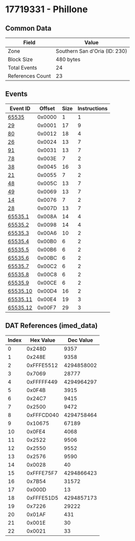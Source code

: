 # 17719331 - Phillone

## Common Data

| Field            | Value                         |
|------------------|-------------------------------|
| Zone             | Southern San d'Oria (ID: 230) |
| Block Size       | 480 bytes                     |
| Total Events     | 24                            |
| References Count | 23                            |

## Events

| Event ID                  | Offset   |   Size |   Instructions |
|---------------------------|----------|--------|----------------|
| [65535](./65535.md)       | 0x0000   |      1 |              1 |
| [29](./29.md)             | 0x0001   |     17 |              9 |
| [80](./80.md)             | 0x0012   |     18 |              4 |
| [26](./26.md)             | 0x0024   |     13 |              7 |
| [91](./91.md)             | 0x0031   |     13 |              7 |
| [78](./78.md)             | 0x003E   |      7 |              2 |
| [38](./38.md)             | 0x0045   |     16 |              3 |
| [21](./21.md)             | 0x0055   |      7 |              2 |
| [48](./48.md)             | 0x005C   |     13 |              7 |
| [49](./49.md)             | 0x0069   |     13 |              7 |
| [14](./14.md)             | 0x0076   |      7 |              2 |
| [28](./28.md)             | 0x007D   |     13 |              7 |
| [65535.1](./65535.1.md)   | 0x008A   |     14 |              4 |
| [65535.2](./65535.2.md)   | 0x0098   |     14 |              4 |
| [65535.3](./65535.3.md)   | 0x00A6   |     10 |              2 |
| [65535.4](./65535.4.md)   | 0x00B0   |      6 |              2 |
| [65535.5](./65535.5.md)   | 0x00B6   |      6 |              2 |
| [65535.6](./65535.6.md)   | 0x00BC   |      6 |              2 |
| [65535.7](./65535.7.md)   | 0x00C2   |      6 |              2 |
| [65535.8](./65535.8.md)   | 0x00C8   |      6 |              2 |
| [65535.9](./65535.9.md)   | 0x00CE   |      6 |              2 |
| [65535.10](./65535.10.md) | 0x00D4   |     16 |              2 |
| [65535.11](./65535.11.md) | 0x00E4   |     19 |              3 |
| [65535.12](./65535.12.md) | 0x00F7   |     29 |              3 |

## DAT References (imed_data)

|   Index | Hex Value   |   Dec Value |
|---------|-------------|-------------|
|       0 | 0x248D      |        9357 |
|       1 | 0x248E      |        9358 |
|       2 | 0xFFFE5512  |  4294858002 |
|       3 | 0x7069      |       28777 |
|       4 | 0xFFFFF449  |  4294964297 |
|       5 | 0x0F4B      |        3915 |
|       6 | 0x24C7      |        9415 |
|       7 | 0x2500      |        9472 |
|       8 | 0xFFFCD040  |  4294758464 |
|       9 | 0x10675     |       67189 |
|      10 | 0x0FE4      |        4068 |
|      11 | 0x2522      |        9506 |
|      12 | 0x2550      |        9552 |
|      13 | 0x2576      |        9590 |
|      14 | 0x0028      |          40 |
|      15 | 0xFFFE75F7  |  4294866423 |
|      16 | 0x7B54      |       31572 |
|      17 | 0x000D      |          13 |
|      18 | 0xFFFE51D5  |  4294857173 |
|      19 | 0x7226      |       29222 |
|      20 | 0x01AF      |         431 |
|      21 | 0x001E      |          30 |
|      22 | 0x0021      |          33 |
